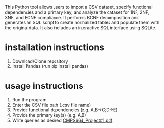 This Python tool allows users to import a CSV dataset, specify functional dependencies and a primary key, and analyze the dataset for 1NF, 2NF, 3NF, and BCNF compliance. 
It performs BCNF decomposition and generates an SQL script to create normalized tables and populate them with the original data. 
It also includes an interactive SQL interface using SQLite.

# installation instructions
1. Download/Clone repository
2. Install Pandas (run pip install pandas)

# usage instructions
1. Run the program
2. Enter the CSV file path (.csv file name)
3. Provide functional dependencies (e.g. A,B->C;D->E)
4. Provide the primary key(s) (e.g. A,B)
5. Write queries as desired
[CMPS664_Project#1.pdf](https://github.com/user-attachments/files/19677097/CMPS664_Project.1.pdf)

